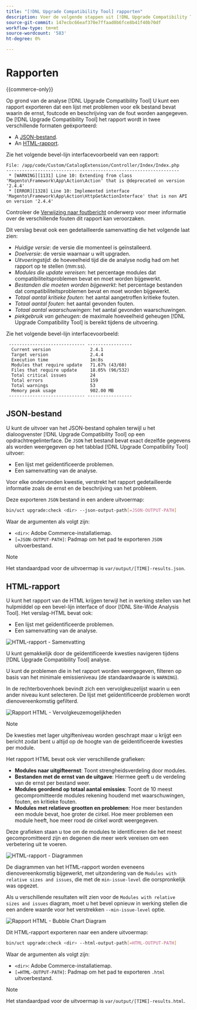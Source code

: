 ```yaml
---
title: "[!DNL Upgrade Compatibility Tool] rapporten"
description: Voer de volgende stappen uit [!DNL Upgrade Compatibility Tool] op uw Adobe Commerce-project.
source-git-commit: 147ecbc66eaf370e7ffaad0b6fce8b41f40b70df
workflow-type: tm+mt
source-wordcount: '583'
ht-degree: 0%

---
```



# Rapporten

{{commerce-only}}

Op grond van de analyse [!DNL Upgrade Compatibility Tool] U kunt een rapport exporteren dat een lijst met problemen voor elk bestand bevat waarin de ernst, foutcode en beschrijving van de fout worden aangegeven. De [!DNL Upgrade Compatibility Tool] het rapport wordt in twee verschillende formaten geëxporteerd:

- A [JSON-bestand](reports.md#json-file).
- An [HTML-rapport](reports.md#html-report).

Zie het volgende bevel-lijn interfacevoorbeeld van een rapport:

```terminal
File: /app/code/Custom/CatalogExtension/Controller/Index/Index.php
------------------------------------------------------------------
 * [WARNING][1131] Line 10: Extending from class 'Magento\Framework\App\Action\Action' that is @deprecated on version '2.4.4'
 * [ERROR][1328] Line 10: Implemented interface 'Magento\Framework\App\Action\HttpGetActionInterface' that is non API on version '2.4.4'
```

Controleer de [Verwijzing naar foutbericht](../upgrade-compatibility-tool/error-messages.md) onderwerp voor meer informatie over de verschillende fouten dit rapport kan veroorzaken.

Dit verslag bevat ook een gedetailleerde samenvatting die het volgende laat zien:

- *Huidige versie*: de versie die momenteel is geïnstalleerd.
- *Doelversie*: de versie waarnaar u wilt upgraden.
- *Uitvoeringstijd*: de hoeveelheid tijd die de analyse nodig had om het rapport op te stellen (mm:ss).
- *Modules die update vereisen*: het percentage modules dat compatibiliteitsproblemen bevat en moet worden bijgewerkt.
- *Bestanden die moeten worden bijgewerkt*: het percentage bestanden dat compatibiliteitsproblemen bevat en moet worden bijgewerkt.
- *Totaal aantal kritieke fouten*: het aantal aangetroffen kritieke fouten.
- *Totaal aantal fouten*: het aantal gevonden fouten.
- *Totaal aantal waarschuwingen*: het aantal gevonden waarschuwingen.
- *piekgebruik van geheugen*: de maximale hoeveelheid geheugen [!DNL Upgrade Compatibility Tool] is bereikt tijdens de uitvoering.

Zie het volgende bevel-lijn interfacevoorbeeld:

```terminal
 ----------------------------- ----------------- 
  Current version               2.4.1            
  Target version                2.4.4            
  Execution time                1m:8s            
  Modules that require update   71.67% (43/60)   
  Files that require update     18.05% (96/532)  
  Total critical issues         24               
  Total errors                  159              
  Total warnings                53               
  Memory peak usage             902.00 MB        
 ----------------------------- ----------------- 
```

## JSON-bestand

U kunt de uitvoer van het JSON-bestand ophalen terwijl u het dialoogvenster [!DNL Upgrade Compatibility Tool] op een opdrachtregelinterface. De `JSON` het bestand bevat exact dezelfde gegevens als worden weergegeven op het tabblad [!DNL Upgrade Compatibility Tool] uitvoer:

- Een lijst met geïdentificeerde problemen.
- Een samenvatting van de analyse.

Voor elke ondervonden kwestie, verstrekt het rapport gedetailleerde informatie zoals de ernst en de beschrijving van het probleem.

Deze exporteren `JSON` bestand in een andere uitvoermap:

```bash
bin/uct upgrade:check <dir> --json-output-path[=JSON-OUTPUT-PATH]
```

Waar de argumenten als volgt zijn:

- `<dir>`: Adobe Commerce-installatiemap.
- `[=JSON-OUTPUT-PATH]`: Padmap om het pad te exporteren `JSON` uitvoerbestand.

>[!NOTE]
>
> Het standaardpad voor de uitvoermap is `var/output/[TIME]-results.json`.

## HTML-rapport

U kunt het rapport van de HTML krijgen terwijl het in werking stellen van het hulpmiddel op een bevel-lijn interface of door [!DNL Site-Wide Analysis Tool]. Het verslag-HTML bevat ook:

- Een lijst met geïdentificeerde problemen.
- Een samenvatting van de analyse.

![HTML-rapport - Samenvatting](../../assets/upgrade-guide/uct-html-summary.png)

U kunt gemakkelijk door de geïdentificeerde kwesties navigeren tijdens [!DNL Upgrade Compatibility Tool] analyse.

U kunt de problemen die in het rapport worden weergegeven, filteren op basis van het minimale emissieniveau (de standaardwaarde is `WARNING`).

In de rechterbovenhoek bevindt zich een vervolgkeuzelijst waarin u een ander niveau kunt selecteren. De lijst met geïdentificeerde problemen wordt dienovereenkomstig gefilterd.

![Rapport HTML - Vervolgkeuzemogelijkheden](../../assets/upgrade-guide/uct-html-filtered-issues-list.png)

>[!NOTE]
>
> De kwesties met lager uitgifteniveau worden geschrapt maar u krijgt een bericht zodat bent u altijd op de hoogte van de geïdentificeerde kwesties per module.

Het rapport HTML bevat ook vier verschillende grafieken:

- **Modules naar uitgifteernst**: Toont strengheidsverdeling door modules.
- **Bestanden met de ernst van de uitgave**: Hiermee geeft u de verdeling van de ernst per bestand weer.
- **Modules geordend op totaal aantal emissies**: Toont de 10 meest gecompromitteerde modules rekening houdend met waarschuwingen, fouten, en kritieke fouten.
- **Modules met relatieve grootten en problemen**: Hoe meer bestanden een module bevat, hoe groter de cirkel. Hoe meer problemen een module heeft, hoe meer rood de cirkel wordt weergegeven.

Deze grafieken staan u toe om de modules te identificeren die het meest gecompromitteerd zijn en degenen die meer werk vereisen om een verbetering uit te voeren.

![HTML-rapport - Diagrammen](../../assets/upgrade-guide/uct-html-diagrams.png)

De diagrammen van het HTML-rapport worden eveneens dienovereenkomstig bijgewerkt, met uitzondering van de `Modules with relative sizes and issues`, die met de `min-issue-level` die oorspronkelijk was opgezet.

Als u verschillende resultaten wilt zien voor de `Modules with relative sizes and issues` diagram, moet u het bevel opnieuw in werking stellen die een andere waarde voor het verstrekken `--min-issue-level` optie.

![Rapport HTML - Bubble Chart Diagram](../../assets/upgrade-guide/uct-html-filtered-diagrams.png)

Dit HTML-rapport exporteren naar een andere uitvoermap:

```bash
bin/uct upgrade:check <dir> --html-output-path[=HTML-OUTPUT-PATH]
```

Waar de argumenten als volgt zijn:

- `<dir>`: Adobe Commerce-installatiemap.
- `[=HTML-OUTPUT-PATH]`: Padmap om het pad te exporteren `.html` uitvoerbestand.

>[!NOTE]
>
> Het standaardpad voor de uitvoermap is `var/output/[TIME]-results.html`.
